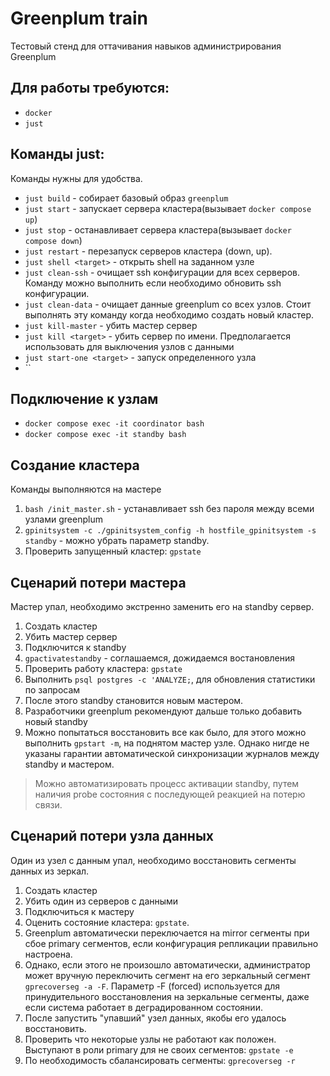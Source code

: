# Greenplum train

Тестовый стенд для оттачивания навыков администрирования Greenplum

## Для работы требуются:

* `docker`
* `just`

## Команды just:

Команды нужны для удобства.

* `just build` - собирает базовый образ `greenplum`
* `just start` - запускает сервера кластера(вызывает `docker compose up`)
* `just stop` - останавливает сервера кластера(вызывает `docker compose down`)
* `just restart` - перезапуск серверов кластера (down, up).
* `just shell <target>` - открыть shell на заданном узле
* `just clean-ssh` - очищает ssh конфигурации для всех серверов. Команду можно выполнить если необходимо обновить ssh конфигурации.
* `just clean-data` - очищает данные greenplum со всех узлов. Стоит выполнять эту команду когда необходимо создать новый кластер. 
* `just kill-master` - убить мастер сервер
* `just kill <target>` - убить сервер по имени. Предполагается использовать для выключения узлов с данными
* `just start-one <target>` - запуск определенного узла
* ``

## Подключение к узлам

* `docker compose exec -it coordinator bash`
* `docker compose exec -it standby bash`

## Создание кластера

Команды выполняются на мастере

1. `bash /init_master.sh` - устанавливает ssh без пароля между всеми узлами greenplum
2. `gpinitsystem -c ./gpinitsystem_config -h hostfile_gpinitsystem -s standby` - можно убрать параметр standby.
3. Проверить запущенный кластер: `gpstate`

## Сценарий потери мастера
Мастер упал, необходимо экстренно заменить его на standby сервер. 

1. Создать кластер
2. Убить мастер сервер
3. Подключится к standby
4. `gpactivatestandby` - соглашаемся, дожидаемся востановления
5. Проверить работу кластера: `gpstate`
6. Выполнить `psql postgres -c 'ANALYZE;`, для обновления статистики по запросам
7. После этого standby становится новым мастером.
8. Разработчики greenplum рекомендуют дальше только добавить новый standby
9. Можно попытаться восстановить все как было, для этого можно выполнить `gpstart -m`, на поднятом мастер узле. Однако нигде не указаны гарантии автоматической синхронизации журналов между standby и мастером.

> Можно автоматизировать процесс активации standby, путем наличия probe состояния с последующей реакцией на потерю связи.

## Сценарий потери узла данных
Один из узел с данным упал, необходимо восстановить сегменты данных из зеркал.

1. Создать кластер
2. Убить один из серверов с данными
3. Подключиться к мастеру
4. Оценить состояние кластера: `gpstate`. 
5. Greenplum автоматически переключается на mirror сегменты при сбое primary сегментов, если конфигурация репликации правильно настроена.
6. Однако, если этого не произошло автоматически, администратор может вручную переключить сегмент на его зеркальный сегмент `gprecoverseg -a -F`. Параметр -F (forced) используется для принудительного восстановления на зеркальные сегменты, даже если система работает в деградированном состоянии.
7. После запустить "упавший" узел данных, якобы его удалось восстановить.
8. Проверить что некоторые узлы не работают как положен. Выступают в роли primary для не своих сегментов: `gpstate -e`
9. По необходимость сбалансировать сегменты: `gprecoverseg -r`
